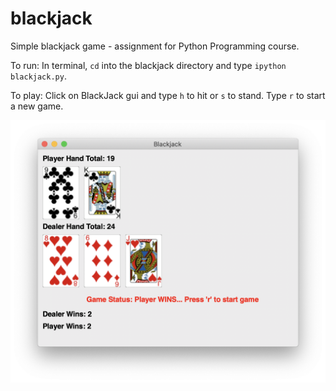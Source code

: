 # blackjack
Simple blackjack game - assignment for Python Programming course.

To run: In terminal, `cd` into the blackjack directory and type `ipython blackjack.py`.

To play: Click on BlackJack gui and type `h` to hit or `s` to stand. Type `r` to start a new game.

![](BlackJackGame.png)
